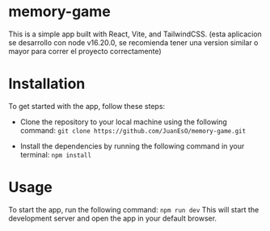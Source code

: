 # memory-game

This is a simple app built with React, Vite, and TailwindCSS.
(esta aplicacion se desarrollo con node v16.20.0, se recomienda tener una version similar o mayor para correr el proyecto correctamente)

# Installation
To get started with the app, follow these steps:

- Clone the repository to your local machine using the following command:
  ``` git clone https://github.com/JuanEsO/memory-game.git ```

- Install the dependencies by running the following command in your terminal:
``` npm install ```

# Usage
To start the app, run the following command:
``` npm run dev ```
This will start the development server and open the app in your default browser.
